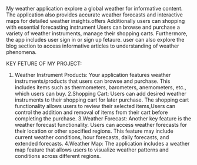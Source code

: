 
 My weather application explore a global weather for informative content. The application also provides accurate weather forecasts and interactive maps for detailed weather insights.offers Additionally users can  shopping with essential forecasting instrument Users can browse and purchase a variety of weather instruments, manage their shopping carts. Furthermore, the app includes user sign in or sign up fetaure. user can also explore the blog section to access informative articles to understanding of weather phenomena.

 KEY FETURE OF MY PROJECT:
1. Weather Instrument Products:
   Your application features weather instruments/products that users can browse and purchase. This includes items such as thermometers, barometers, anemometers, etc., which users can buy.
2.Shopping Cart:
 Users can add desired weather instruments to their shopping cart for later purchase. The shopping cart functionality allows users to review their selected items,Users can control the addition and removal of items from their cart before completing the purchase.
3.Weather Forecast:
   Another key feature is the weather forecast functionality. Users can access weather forecasts for their location or other specified regions. This feature may include current weather conditions, hour forecasts, daily forecasts, and extended forecasts.
4.Weather Map:
  The application includes a weather map feature that allows users to visualize weather patterns and conditions across different regions. 
